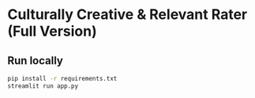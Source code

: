 
# Culturally Creative & Relevant Rater (Full Version)

## Run locally
```bash
pip install -r requirements.txt
streamlit run app.py
```
